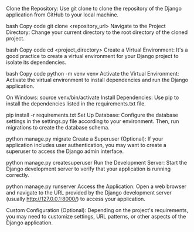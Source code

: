 Clone the Repository: Use git clone to clone the repository of the Django application from GitHub to your local machine.

bash
Copy code
git clone <repository_url>
Navigate to the Project Directory: Change your current directory to the root directory of the cloned project.

bash
Copy code
cd <project_directory>
Create a Virtual Environment: It's a good practice to create a virtual environment for your Django project to isolate its dependencies.

bash
Copy code
python -m venv venv
Activate the Virtual Environment: Activate the virtual environment to install dependencies and run the Django application.

On Windows:
source venv/bin/activate
Install Dependencies: Use pip to install the dependencies listed in the requirements.txt file.

pip install -r requirements.txt
Set Up Database: Configure the database settings in the settings.py file according to your environment. Then, run migrations to create the database schema.


python manage.py migrate
Create a Superuser (Optional): If your application includes user authentication, you may want to create a superuser to access the Django admin interface.

python manage.py createsuperuser
Run the Development Server: Start the Django development server to verify that your application is running correctly.

python manage.py runserver
Access the Application: Open a web browser and navigate to the URL provided by the Django development server (usually http://127.0.0.1:8000/) to access your application.

Custom Configuration (Optional): Depending on the project's requirements, you may need to customize settings, URL patterns, or other aspects of the Django application.

